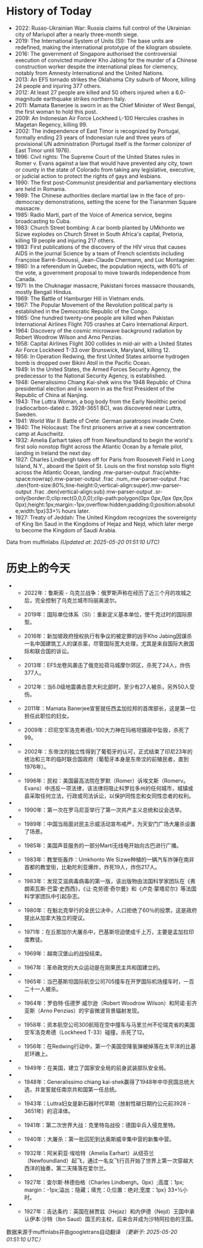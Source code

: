 # History of Today 

- 2022: Russo-Ukrainian War: Russia claims full control of the Ukrainian city of Mariupol after a nearly three-month siege.
- 2019: The International System of Units (SI): The base units are redefined, making the international prototype of the kilogram obsolete.
- 2016: The government of Singapore authorised the controversial execution of convicted murderer Kho Jabing for the murder of a Chinese construction worker despite the international pleas for clemency, notably from Amnesty International and the United Nations.
- 2013: An EF5 tornado strikes the Oklahoma City suburb of Moore, killing 24 people and injuring 377 others.
- 2012: At least 27 people are killed and 50 others injured when a 6.0-magnitude earthquake strikes northern Italy.
- 2011: Mamata Banerjee is sworn in as the Chief Minister of West Bengal, the first woman to hold this post.
- 2009: An Indonesian Air Force Lockheed L-100 Hercules crashes in Magetan Regency, killing 99.
- 2002: The independence of East Timor is recognized by Portugal, formally ending 23 years of Indonesian rule and three years of provisional UN administration (Portugal itself is the former colonizer of East Timor until 1976).
- 1996: Civil rights: The Supreme Court of the United States rules in Romer v. Evans against a law that would have prevented any city, town or county in the state of Colorado from taking any legislative, executive, or judicial action to protect the rights of gays and lesbians.
- 1990: The first post-Communist presidential and parliamentary elections are held in Romania.
- 1989: The Chinese authorities declare martial law in the face of pro-democracy demonstrations, setting the scene for the Tiananmen Square massacre.
- 1985: Radio Martí, part of the Voice of America service, begins broadcasting to Cuba.
- 1983: Church Street bombing: A car bomb planted by UMkhonto we Sizwe explodes on Church Street in South Africa's capital, Pretoria, killing 19 people and injuring 217 others.
- 1983: First publications of the discovery of the HIV virus that causes AIDS in the journal Science by a team of French scientists including Françoise Barré-Sinoussi, Jean-Claude Chermann, and Luc Montagnier.
- 1980: In a referendum in Quebec, the population rejects, with 60% of the vote, a government proposal to move towards independence from Canada.
- 1971: In the Chuknagar massacre, Pakistani forces massacre thousands, mostly Bengali Hindus.
- 1969: The Battle of Hamburger Hill in Vietnam ends.
- 1967: The Popular Movement of the Revolution political party is established in the Democratic Republic of the Congo.
- 1965: One hundred twenty-one people are killed when Pakistan International Airlines Flight 705 crashes at Cairo International Airport.
- 1964: Discovery of the cosmic microwave background radiation by Robert Woodrow Wilson and Arno Penzias.
- 1958: Capital Airlines Flight 300 collides in mid-air with a United States Air Force Lockheed T-33 over Brunswick, Maryland, killing 12.
- 1956: In Operation Redwing, the first United States airborne hydrogen bomb is dropped over Bikini Atoll in the Pacific Ocean.
- 1949: In the United States, the Armed Forces Security Agency, the predecessor to the National Security Agency, is established.
- 1948: Generalissimo Chiang Kai-shek wins the 1948 Republic of China presidential election and is sworn in as the first President of the Republic of China at Nanjing.
- 1943: The Luttra Woman, a bog body from the Early Neolithic period (radiocarbon-dated c. 3928-3651 BC), was discovered near Luttra, Sweden.
- 1941: World War II: Battle of Crete: German paratroops invade Crete.
- 1940: The Holocaust: The first prisoners arrive at a new concentration camp at Auschwitz.
- 1932: Amelia Earhart takes off from Newfoundland to begin the world's first solo nonstop flight across the Atlantic Ocean by a female pilot, landing in Ireland the next day.
- 1927: Charles Lindbergh takes off for Paris from Roosevelt Field in Long Island, N.Y., aboard the Spirit of St. Louis on the first nonstop solo flight across the Atlantic Ocean, landing .mw-parser-output .frac{white-space:nowrap}.mw-parser-output .frac .num,.mw-parser-output .frac .den{font-size:80%;line-height:0;vertical-align:super}.mw-parser-output .frac .den{vertical-align:sub}.mw-parser-output .sr-only{border:0;clip:rect(0,0,0,0);clip-path:polygon(0px 0px,0px 0px,0px 0px);height:1px;margin:-1px;overflow:hidden;padding:0;position:absolute;width:1px}33+1⁄2 hours later.
- 1927: Treaty of Jeddah: The United Kingdom recognizes the sovereignty of King Ibn Saud in the Kingdoms of Hejaz and Nejd, which later merge to become the Kingdom of Saudi Arabia.

Data from muffinlabs
*(Updated at: 2025-05-20 01:51:10 UTC)*

# 历史上的今天 

- -  2022年：鲁斯索 - 乌克兰战争：俄罗斯声称在经历了近三个月的攻城之后，完全控制了乌克兰城市玛丽奥波尔。
- -  2019年：国际单位体系（SI）：重新定义基本单位，使千克过时的国际原型。
- -  2016年：新加坡政府授权执行有争议的被定罪的凶手Kho Jabing因谋杀一名中国建筑工人的谋杀案，尽管国际宽大处理，尤其是来自国际大赦国际和联合国的诉讼。
- -  2013年：EF5龙卷风袭击了俄克拉荷马城摩尔郊区，杀死了24人，炸伤377人。
- -  2012年：当6.0级地震袭击意大利北部时，至少有27人被杀，另外50人受伤。
- -  2011年：Mamata Banerjee宣誓就任西孟加拉邦的首席部长，这是第一位担任此职位的妇女。
- -  2009年：印尼空军洛克希德L-100大力神在玛格坦摄政中坠毁，杀死了99。
- -  2002年：东帝汶的独立性得到了葡萄牙的认可，正式结束了印尼23年的统治和三年的临时联合国政府（葡萄牙本身是东帝汶的前殖民者，直到1976年）。
- -  1996年：民权：美国最高法院在罗默（Romer）诉埃文斯（Romerv。Evans）中违反一项法律，该法律将阻止科罗拉多州的任何城市，城镇或县采取任何立法，行政或司法诉讼，以保护同性恋和女同性恋者的权利。
- -  1990年：第一次在罗马尼亚举行了第一次共产主义总统和议会选举。
- -  1989年：中国当局面对民主示威活动宣布戒严，为天安门广场大屠杀设置了场景。
- -  1985年：美国声音服务的一部分Martí无线电开始向古巴进行广播。
- -  1983年：教堂街轰炸：Umkhonto We Sizwe种植的一辆汽车炸弹在南非首都的教堂街，比勒陀利亚爆炸，炸死19人，炸伤217人。
- -  1983年：发现艾滋病毒病毒的第一版，该出版物由法国科学家团队在《弗朗索瓦斯·巴雷·史西西》，《让·克劳德·奇尔曼》和《卢克·蒙塔尼尔》等法国科学家团队中引起杂志。
- -  1980年：在魁北克举行的全民公决中，人口拒绝了60％的投票，这是政府提出从加拿大独立的提议。
- -  1971年：在丘那加尔大屠杀中，巴基斯坦迫使成千上万，主要是孟加拉印度教徒。
- -  1969年：越南汉堡山的战役结束。
- -  1967年：革命政党的大众运动是在刚果民主共和国建立的。
- -  1965年：当巴基斯坦国际航空公司705撞车在开罗国际机场撞车时，一百二十一人被杀。
- -  1964年：罗伯特·伍德罗·威尔逊（Robert Woodrow Wilson）和阿诺·彭齐亚斯（Arno Penzias）的宇宙微波背景辐射发现。
- -  1958年：资本航空公司300航班在空中撞车与马里兰州不伦瑞克省的美国空军洛克希德（Lockheed T-33）碰撞，杀死了12。
- -  1956年：在Redwing行动中，第一个美国空降氢弹被掉落在太平洋的比基尼环礁上。
- -  1949年：在美国，建立了国家安全局的前身武装部队安全局。
- -  1948年：Generalissimo chiang kai-shek赢得了1948年中华民国总统大选，并宣誓就任南京共和国第一任总统。
- -  1943年：Luttra妇女是新石器时代早期（放射性碳日期约公元前3928  -  3651年）的沼泽体。
- -  1941年：第二次世界大战：克里特岛战役：德国伞兵入侵克里特。
- -  1940年：大屠杀：第一批囚犯到达奥斯威辛集中营的新集中营。
- -  1932年：阿米莉亚·埃哈特（Amelia Earhart）从纽芬兰（Newfoundland）起飞，通过一名女飞行员开始了世界上第一次穿越大西洋的独奏，第二天降落在爱尔兰。
- -  1927年：查尔斯·林德伯格（Charles Lindbergh。0px）;高度：1px; margin：-1px;溢出：隐藏；填充：0;位置：绝对;宽度：1px} 33+1⁄2小时。
- -  1927年：吉达条约：英国在赫贾兹（Hejaz）和内伊德（Nejd）王国中承认伊本·沙特（Ibn Saud）国王的主权，后来合并成为沙特阿拉伯的王国。

数据来源于muffinlabs并由googletrans自动翻译
*（更新于: 2025-05-20 01:51:10 UTC）*